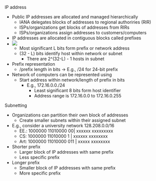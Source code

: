  IP address
  - Public IP addresses are allocated and managed hierarchically 
	  - IANA delegates blocks of addresses to regional authoriries (RIR)
	  - ISPs/organizations get blocks of addresses from RIRs
	  - ISPs/organizations assign addresses to customers/computers
- IP addresses are allocated in contiguous blocks called prefixes
- ![](Pasted%20image%2020240408175732.png)
	- Most significant L bits form prefix or network address
	- (32 - L) bits identify host within network or subnet
		- There are 2^(32-L) - 1 hosts in subnet 
- Prefix representation 
	- /prefix length in bits -> E.g., /24 for 24-bit prefix 
- Network of computers can be represented using 
	- Start address within network/length of prefix in bits
		- E.g., 172.16.0.0./24
			- Least significant 8 bits form host identifier 
			- Address range is 172.16.0.0 to 172.16.0.255

Subnetting 
 - Organizations can partition their own block of addresses
	 - Create smaller subnets within their assigned subnet 
- E.g., consider a university network 128.208.0.0/16
	- EE.: 1000000 11010000 00| xxxxxx xxxxxxxxx
	- CS: 1000000 11010000 1 | xxxxxx xxxxxxxx
	- Art: 1000000 11010000 011 | xxxxx xxxxxxxx
- Shorter prefix 
	- Larger block of IP addresses with same prefix 
	- Less specific prefix
- Longer prefix 
	- Smaller block of IP addresses with same prefix 
	- More specific prefix 